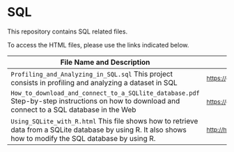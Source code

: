 # SQL

This repository contains SQL related files.

To access the HTML files, please use the links indicated below.

File Name and Description                                             | File Link   
--------------------------------------------------------------------- | ----------
<code>Profiling_and_Analyzing_in_SQL.sql</code> This project consists in profiling and analyzing a dataset in SQL | <sub>https://github.com/BerniHacker/SQL/blob/master/Profiling_and_Analyzing_in_SQL.sql</sub>
<code>How_to_download_and_connect_to_a_SQLlite_database.pdf</code> Step-by-step instructions on how to download and connect to a SQL database in the Web | <sub>https://github.com/BerniHacker/SQL/blob/master/How_to_download_and_connect_to_a_SQLlite_database.pdf</sub>
<code>Using_SQLite_with_R.html</code> This file shows how to retrieve data from a SQLite database by using R. It also shows how to modify the SQL database by using R. | <sub>http://htmlpreview.github.io/?https://github.com/BerniHacker/SQL/blob/master/Using_SQLite_with_R.html</sub>
